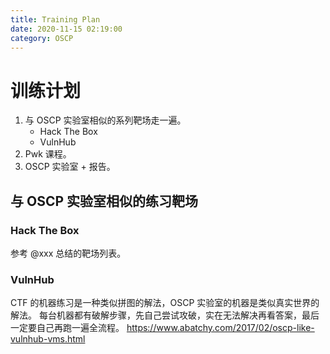```yaml
---
title: Training Plan
date: 2020-11-15 02:19:00
category: OSCP
---
```


# 训练计划

1. 与 OSCP 实验室相似的系列靶场走一遍。
    - Hack The Box
    - VulnHub
2. Pwk 课程。
3. OSCP 实验室 + 报告。

## 与 OSCP 实验室相似的练习靶场

### Hack The Box
参考 @xxx 总结的靶场列表。

### VulnHub
CTF 的机器练习是一种类似拼图的解法，OSCP 实验室的机器是类似真实世界的解法。
每台机器都有破解步骤，先自己尝试攻破，实在无法解决再看答案，最后一定要自己再跑一遍全流程。
https://www.abatchy.com/2017/02/oscp-like-vulnhub-vms.html
